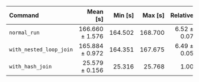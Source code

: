 | Command | Mean [s] | Min [s] | Max [s] | Relative |
|:---|---:|---:|---:|---:|
| `normal_run` | 166.660 ± 1.576 | 164.502 | 168.700 | 6.52 ± 0.07 |
| `with_nested_loop_join` | 165.884 ± 0.972 | 164.351 | 167.675 | 6.49 ± 0.05 |
| `with_hash_join` | 25.579 ± 0.156 | 25.316 | 25.768 | 1.00 |
